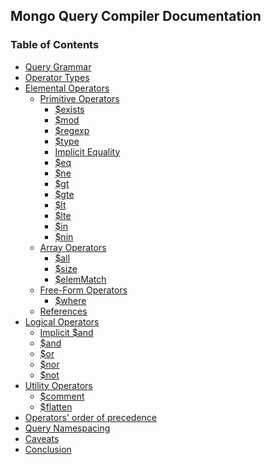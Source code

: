 ## Mongo Query Compiler Documentation

### Table of Contents

* [Query Grammar]()
* [Operator Types]()
* [Elemental Operators]()
  * [Primitive Operators]()
    * [$exists]()
    * [$mod]()
    * [$regexp]()
    * [$type]()
    * [Implicit Equality]()
    * [$eq]()
    * [$ne]()
    * [$gt]()
    * [$gte]()
    * [$lt]()
    * [$lte]()
    * [$in]()
    * [$nin]()
  * [Array Operators]()
    * [$all]()
    * [$size]()
    * [$elemMatch]()
  * [Free-Form Operators]()
    * [$where]()
  * [References]()
* [Logical Operators]()
  * [Implicit $and]()
  * [$and]()
  * [$or]()
  * [$nor]()
  * [$not]()
* [Utility Operators]()
  * [$comment]()
  * [$flatten]()
* [Operators' order of precedence]()
* [Query Namespacing]()
* [Caveats]()
* [Conclusion]()
